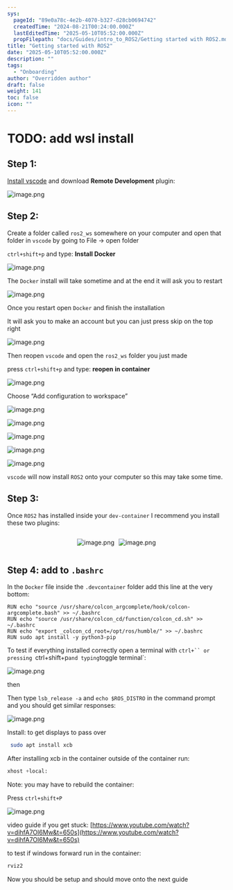 ```yaml
---
sys:
  pageId: "89e0a78c-4e2b-4070-b327-d28cb0694742"
  createdTime: "2024-08-21T00:24:00.000Z"
  lastEditedTime: "2025-05-10T05:52:00.000Z"
  propFilepath: "docs/Guides/intro_to_ROS2/Getting started with ROS2.md"
title: "Getting started with ROS2"
date: "2025-05-10T05:52:00.000Z"
description: ""
tags:
  - "Onboarding"
author: "Overridden author"
draft: false
weight: 141
toc: false
icon: ""
---
```


# TODO: add wsl install

## Step 1:

[Install vscode](https://code.visualstudio.com/download) and download **Remote Development** plugin:

![image.png](https://prod-files-secure.s3.us-west-2.amazonaws.com/d518164a-d88e-44d1-a4ee-3adb3bd8bce0/efb52993-1881-4a40-b95e-6f020334f022/image.png?X-Amz-Algorithm=AWS4-HMAC-SHA256&X-Amz-Content-Sha256=UNSIGNED-PAYLOAD&X-Amz-Credential=ASIAZI2LB4667A6QFXJI%2F20250603%2Fus-west-2%2Fs3%2Faws4_request&X-Amz-Date=20250603T121633Z&X-Amz-Expires=3600&X-Amz-Security-Token=IQoJb3JpZ2luX2VjEDwaCXVzLXdlc3QtMiJGMEQCIFFQTM7%2FzpB74v1gOww%2B%2BhJro6gDe5FpBF17iu0hFXZLAiBB2zeVyjr5NUFniTag4NvDMF8XlKaI5Q68sAnQBz8DuSr%2FAwgVEAAaDDYzNzQyMzE4MzgwNSIMT%2BponKVq6IHE22P8KtwD54sgV%2FHilpm0PM2JDJ9iLO0HmRYTxkEL2%2FlAg8vTpw1kFEEKfDdtxIdz6J8Fn8eflu5mUTCOGgKvd1OrTiA%2BnWLKeinvMHru3Pb3HAFr6uLEDNyMsGqHruNnOsGjC8Slr2IrtSFCtt4lbkKtWMwEurGFqN%2BYkoOYUp6fE7E0yC7CAITng5VxhQZhVXvZAEGBGcOgC7%2FcI7AMD7vzzZiCq1rtsuTfZENWzzvyWFK%2FwxZ0aCrHats%2BpVUunFqkZZ6RfTke%2BZ3m9PJx6%2BOP9ad%2BA4uiq%2F9U6yRi9MqOjCv67tr%2BvxZ8OakvAtmycT5GnCBSRvEDimMazKB7lC8qgyLzbdDJYIithk98LzhVnNvans18HkIqF7WcGktsLi2%2Bt2HT%2BK42DeB0Xe7EIvwKCEgZ8bZRSvMWMX2%2BPLy137nPPDGOX40Vl4k7jQMHpH64wHl2A02YCsN14LGym6ZUpxyb3Sd9FPdpz7TzZiM0k7C4360gnkMEo80uvTtXSf6w2gH0%2Fi5NzgO1oiBdE9Z2aOIwlcG2yLkdtH5pbe%2FR6EdPg%2FwkCgq7HLyvH8ZD4k0FAuUxxD9h7L8om17aJ734aSdl5oLk4vfJb%2FCSTDobOfaJZth7qx8fOWUUuHG6n0kwlr%2F7wQY6pgHvo0zUF1IPwsLHKJpl338hg6Hwu9lRuHymx3BxOa%2BvilACmVOGPtmGe18HXSW6%2FZ8qBDGMBsl8cE9nyCt0gp%2BkjuOPZDws1Mq0VvgQBjdl8b0hdbZbipgNzBhBzDil96LJYlaaR2gQe%2FIkyT8bV%2B5QV43IX3xr8kf38W89ZDAcBKeSFCOHUBg7GIshWaAsw9lzwbGOsV2UE8fonHhR0%2F71Fpwg9Xxm&X-Amz-Signature=7ba1f378a0633e0227471551e8a4b920954d35b2b2c42b34a93b21942cd67185&X-Amz-SignedHeaders=host&x-id=GetObject)

## Step 2:

Create a folder called `ros2_ws` somewhere on your computer and open that folder in `vscode` by going to File → open folder 

`ctrl+shift+p` and type: **Install Docker**

![image.png](https://prod-files-secure.s3.us-west-2.amazonaws.com/d518164a-d88e-44d1-a4ee-3adb3bd8bce0/2269dc0e-1cd5-47ff-bceb-c04ad9b2eab0/image.png?X-Amz-Algorithm=AWS4-HMAC-SHA256&X-Amz-Content-Sha256=UNSIGNED-PAYLOAD&X-Amz-Credential=ASIAZI2LB4667A6QFXJI%2F20250603%2Fus-west-2%2Fs3%2Faws4_request&X-Amz-Date=20250603T121633Z&X-Amz-Expires=3600&X-Amz-Security-Token=IQoJb3JpZ2luX2VjEDwaCXVzLXdlc3QtMiJGMEQCIFFQTM7%2FzpB74v1gOww%2B%2BhJro6gDe5FpBF17iu0hFXZLAiBB2zeVyjr5NUFniTag4NvDMF8XlKaI5Q68sAnQBz8DuSr%2FAwgVEAAaDDYzNzQyMzE4MzgwNSIMT%2BponKVq6IHE22P8KtwD54sgV%2FHilpm0PM2JDJ9iLO0HmRYTxkEL2%2FlAg8vTpw1kFEEKfDdtxIdz6J8Fn8eflu5mUTCOGgKvd1OrTiA%2BnWLKeinvMHru3Pb3HAFr6uLEDNyMsGqHruNnOsGjC8Slr2IrtSFCtt4lbkKtWMwEurGFqN%2BYkoOYUp6fE7E0yC7CAITng5VxhQZhVXvZAEGBGcOgC7%2FcI7AMD7vzzZiCq1rtsuTfZENWzzvyWFK%2FwxZ0aCrHats%2BpVUunFqkZZ6RfTke%2BZ3m9PJx6%2BOP9ad%2BA4uiq%2F9U6yRi9MqOjCv67tr%2BvxZ8OakvAtmycT5GnCBSRvEDimMazKB7lC8qgyLzbdDJYIithk98LzhVnNvans18HkIqF7WcGktsLi2%2Bt2HT%2BK42DeB0Xe7EIvwKCEgZ8bZRSvMWMX2%2BPLy137nPPDGOX40Vl4k7jQMHpH64wHl2A02YCsN14LGym6ZUpxyb3Sd9FPdpz7TzZiM0k7C4360gnkMEo80uvTtXSf6w2gH0%2Fi5NzgO1oiBdE9Z2aOIwlcG2yLkdtH5pbe%2FR6EdPg%2FwkCgq7HLyvH8ZD4k0FAuUxxD9h7L8om17aJ734aSdl5oLk4vfJb%2FCSTDobOfaJZth7qx8fOWUUuHG6n0kwlr%2F7wQY6pgHvo0zUF1IPwsLHKJpl338hg6Hwu9lRuHymx3BxOa%2BvilACmVOGPtmGe18HXSW6%2FZ8qBDGMBsl8cE9nyCt0gp%2BkjuOPZDws1Mq0VvgQBjdl8b0hdbZbipgNzBhBzDil96LJYlaaR2gQe%2FIkyT8bV%2B5QV43IX3xr8kf38W89ZDAcBKeSFCOHUBg7GIshWaAsw9lzwbGOsV2UE8fonHhR0%2F71Fpwg9Xxm&X-Amz-Signature=bcd36330469ebe971692df3ac764aad56dcd760ee178d01cc6c61f46be487dfa&X-Amz-SignedHeaders=host&x-id=GetObject)

The `Docker` install will take sometime and at the end it will ask you to restart

![image.png](https://prod-files-secure.s3.us-west-2.amazonaws.com/d518164a-d88e-44d1-a4ee-3adb3bd8bce0/ed233f78-be33-4b1f-b89c-9c346c0e961e/image.png?X-Amz-Algorithm=AWS4-HMAC-SHA256&X-Amz-Content-Sha256=UNSIGNED-PAYLOAD&X-Amz-Credential=ASIAZI2LB4667A6QFXJI%2F20250603%2Fus-west-2%2Fs3%2Faws4_request&X-Amz-Date=20250603T121633Z&X-Amz-Expires=3600&X-Amz-Security-Token=IQoJb3JpZ2luX2VjEDwaCXVzLXdlc3QtMiJGMEQCIFFQTM7%2FzpB74v1gOww%2B%2BhJro6gDe5FpBF17iu0hFXZLAiBB2zeVyjr5NUFniTag4NvDMF8XlKaI5Q68sAnQBz8DuSr%2FAwgVEAAaDDYzNzQyMzE4MzgwNSIMT%2BponKVq6IHE22P8KtwD54sgV%2FHilpm0PM2JDJ9iLO0HmRYTxkEL2%2FlAg8vTpw1kFEEKfDdtxIdz6J8Fn8eflu5mUTCOGgKvd1OrTiA%2BnWLKeinvMHru3Pb3HAFr6uLEDNyMsGqHruNnOsGjC8Slr2IrtSFCtt4lbkKtWMwEurGFqN%2BYkoOYUp6fE7E0yC7CAITng5VxhQZhVXvZAEGBGcOgC7%2FcI7AMD7vzzZiCq1rtsuTfZENWzzvyWFK%2FwxZ0aCrHats%2BpVUunFqkZZ6RfTke%2BZ3m9PJx6%2BOP9ad%2BA4uiq%2F9U6yRi9MqOjCv67tr%2BvxZ8OakvAtmycT5GnCBSRvEDimMazKB7lC8qgyLzbdDJYIithk98LzhVnNvans18HkIqF7WcGktsLi2%2Bt2HT%2BK42DeB0Xe7EIvwKCEgZ8bZRSvMWMX2%2BPLy137nPPDGOX40Vl4k7jQMHpH64wHl2A02YCsN14LGym6ZUpxyb3Sd9FPdpz7TzZiM0k7C4360gnkMEo80uvTtXSf6w2gH0%2Fi5NzgO1oiBdE9Z2aOIwlcG2yLkdtH5pbe%2FR6EdPg%2FwkCgq7HLyvH8ZD4k0FAuUxxD9h7L8om17aJ734aSdl5oLk4vfJb%2FCSTDobOfaJZth7qx8fOWUUuHG6n0kwlr%2F7wQY6pgHvo0zUF1IPwsLHKJpl338hg6Hwu9lRuHymx3BxOa%2BvilACmVOGPtmGe18HXSW6%2FZ8qBDGMBsl8cE9nyCt0gp%2BkjuOPZDws1Mq0VvgQBjdl8b0hdbZbipgNzBhBzDil96LJYlaaR2gQe%2FIkyT8bV%2B5QV43IX3xr8kf38W89ZDAcBKeSFCOHUBg7GIshWaAsw9lzwbGOsV2UE8fonHhR0%2F71Fpwg9Xxm&X-Amz-Signature=ba65d7c630c3516dbcea636fd71ad6ca41daf2ac1e43887a153ee8e427b9ac33&X-Amz-SignedHeaders=host&x-id=GetObject)

Once you restart open `Docker` and finish the installation

It will ask you to make an account but you can just press skip on the top right

![image.png](https://prod-files-secure.s3.us-west-2.amazonaws.com/d518164a-d88e-44d1-a4ee-3adb3bd8bce0/21010ad9-1659-4fd9-9f59-9932a09b2a3d/image.png?X-Amz-Algorithm=AWS4-HMAC-SHA256&X-Amz-Content-Sha256=UNSIGNED-PAYLOAD&X-Amz-Credential=ASIAZI2LB4667A6QFXJI%2F20250603%2Fus-west-2%2Fs3%2Faws4_request&X-Amz-Date=20250603T121633Z&X-Amz-Expires=3600&X-Amz-Security-Token=IQoJb3JpZ2luX2VjEDwaCXVzLXdlc3QtMiJGMEQCIFFQTM7%2FzpB74v1gOww%2B%2BhJro6gDe5FpBF17iu0hFXZLAiBB2zeVyjr5NUFniTag4NvDMF8XlKaI5Q68sAnQBz8DuSr%2FAwgVEAAaDDYzNzQyMzE4MzgwNSIMT%2BponKVq6IHE22P8KtwD54sgV%2FHilpm0PM2JDJ9iLO0HmRYTxkEL2%2FlAg8vTpw1kFEEKfDdtxIdz6J8Fn8eflu5mUTCOGgKvd1OrTiA%2BnWLKeinvMHru3Pb3HAFr6uLEDNyMsGqHruNnOsGjC8Slr2IrtSFCtt4lbkKtWMwEurGFqN%2BYkoOYUp6fE7E0yC7CAITng5VxhQZhVXvZAEGBGcOgC7%2FcI7AMD7vzzZiCq1rtsuTfZENWzzvyWFK%2FwxZ0aCrHats%2BpVUunFqkZZ6RfTke%2BZ3m9PJx6%2BOP9ad%2BA4uiq%2F9U6yRi9MqOjCv67tr%2BvxZ8OakvAtmycT5GnCBSRvEDimMazKB7lC8qgyLzbdDJYIithk98LzhVnNvans18HkIqF7WcGktsLi2%2Bt2HT%2BK42DeB0Xe7EIvwKCEgZ8bZRSvMWMX2%2BPLy137nPPDGOX40Vl4k7jQMHpH64wHl2A02YCsN14LGym6ZUpxyb3Sd9FPdpz7TzZiM0k7C4360gnkMEo80uvTtXSf6w2gH0%2Fi5NzgO1oiBdE9Z2aOIwlcG2yLkdtH5pbe%2FR6EdPg%2FwkCgq7HLyvH8ZD4k0FAuUxxD9h7L8om17aJ734aSdl5oLk4vfJb%2FCSTDobOfaJZth7qx8fOWUUuHG6n0kwlr%2F7wQY6pgHvo0zUF1IPwsLHKJpl338hg6Hwu9lRuHymx3BxOa%2BvilACmVOGPtmGe18HXSW6%2FZ8qBDGMBsl8cE9nyCt0gp%2BkjuOPZDws1Mq0VvgQBjdl8b0hdbZbipgNzBhBzDil96LJYlaaR2gQe%2FIkyT8bV%2B5QV43IX3xr8kf38W89ZDAcBKeSFCOHUBg7GIshWaAsw9lzwbGOsV2UE8fonHhR0%2F71Fpwg9Xxm&X-Amz-Signature=f10ebb8963d5ec6b5b4e7c8f4a27f50051a820104b341d573ac8579d0c9e0269&X-Amz-SignedHeaders=host&x-id=GetObject)

Then reopen `vscode` and open the `ros2_ws` folder you just made

press `ctrl+shift+p` and type: **reopen in container**

![image.png](https://prod-files-secure.s3.us-west-2.amazonaws.com/d518164a-d88e-44d1-a4ee-3adb3bd8bce0/4e93b8c2-41ad-488c-8095-c74205196118/image.png?X-Amz-Algorithm=AWS4-HMAC-SHA256&X-Amz-Content-Sha256=UNSIGNED-PAYLOAD&X-Amz-Credential=ASIAZI2LB4667A6QFXJI%2F20250603%2Fus-west-2%2Fs3%2Faws4_request&X-Amz-Date=20250603T121633Z&X-Amz-Expires=3600&X-Amz-Security-Token=IQoJb3JpZ2luX2VjEDwaCXVzLXdlc3QtMiJGMEQCIFFQTM7%2FzpB74v1gOww%2B%2BhJro6gDe5FpBF17iu0hFXZLAiBB2zeVyjr5NUFniTag4NvDMF8XlKaI5Q68sAnQBz8DuSr%2FAwgVEAAaDDYzNzQyMzE4MzgwNSIMT%2BponKVq6IHE22P8KtwD54sgV%2FHilpm0PM2JDJ9iLO0HmRYTxkEL2%2FlAg8vTpw1kFEEKfDdtxIdz6J8Fn8eflu5mUTCOGgKvd1OrTiA%2BnWLKeinvMHru3Pb3HAFr6uLEDNyMsGqHruNnOsGjC8Slr2IrtSFCtt4lbkKtWMwEurGFqN%2BYkoOYUp6fE7E0yC7CAITng5VxhQZhVXvZAEGBGcOgC7%2FcI7AMD7vzzZiCq1rtsuTfZENWzzvyWFK%2FwxZ0aCrHats%2BpVUunFqkZZ6RfTke%2BZ3m9PJx6%2BOP9ad%2BA4uiq%2F9U6yRi9MqOjCv67tr%2BvxZ8OakvAtmycT5GnCBSRvEDimMazKB7lC8qgyLzbdDJYIithk98LzhVnNvans18HkIqF7WcGktsLi2%2Bt2HT%2BK42DeB0Xe7EIvwKCEgZ8bZRSvMWMX2%2BPLy137nPPDGOX40Vl4k7jQMHpH64wHl2A02YCsN14LGym6ZUpxyb3Sd9FPdpz7TzZiM0k7C4360gnkMEo80uvTtXSf6w2gH0%2Fi5NzgO1oiBdE9Z2aOIwlcG2yLkdtH5pbe%2FR6EdPg%2FwkCgq7HLyvH8ZD4k0FAuUxxD9h7L8om17aJ734aSdl5oLk4vfJb%2FCSTDobOfaJZth7qx8fOWUUuHG6n0kwlr%2F7wQY6pgHvo0zUF1IPwsLHKJpl338hg6Hwu9lRuHymx3BxOa%2BvilACmVOGPtmGe18HXSW6%2FZ8qBDGMBsl8cE9nyCt0gp%2BkjuOPZDws1Mq0VvgQBjdl8b0hdbZbipgNzBhBzDil96LJYlaaR2gQe%2FIkyT8bV%2B5QV43IX3xr8kf38W89ZDAcBKeSFCOHUBg7GIshWaAsw9lzwbGOsV2UE8fonHhR0%2F71Fpwg9Xxm&X-Amz-Signature=070285d1c9a038a624e9b291b5b178e670ca997fdcdd721c17d19bd5ef76f28c&X-Amz-SignedHeaders=host&x-id=GetObject)

Choose “Add configuration to workspace”

![image.png](https://prod-files-secure.s3.us-west-2.amazonaws.com/d518164a-d88e-44d1-a4ee-3adb3bd8bce0/9560b282-5060-4989-ba37-97e7b2c22476/image.png?X-Amz-Algorithm=AWS4-HMAC-SHA256&X-Amz-Content-Sha256=UNSIGNED-PAYLOAD&X-Amz-Credential=ASIAZI2LB4667A6QFXJI%2F20250603%2Fus-west-2%2Fs3%2Faws4_request&X-Amz-Date=20250603T121633Z&X-Amz-Expires=3600&X-Amz-Security-Token=IQoJb3JpZ2luX2VjEDwaCXVzLXdlc3QtMiJGMEQCIFFQTM7%2FzpB74v1gOww%2B%2BhJro6gDe5FpBF17iu0hFXZLAiBB2zeVyjr5NUFniTag4NvDMF8XlKaI5Q68sAnQBz8DuSr%2FAwgVEAAaDDYzNzQyMzE4MzgwNSIMT%2BponKVq6IHE22P8KtwD54sgV%2FHilpm0PM2JDJ9iLO0HmRYTxkEL2%2FlAg8vTpw1kFEEKfDdtxIdz6J8Fn8eflu5mUTCOGgKvd1OrTiA%2BnWLKeinvMHru3Pb3HAFr6uLEDNyMsGqHruNnOsGjC8Slr2IrtSFCtt4lbkKtWMwEurGFqN%2BYkoOYUp6fE7E0yC7CAITng5VxhQZhVXvZAEGBGcOgC7%2FcI7AMD7vzzZiCq1rtsuTfZENWzzvyWFK%2FwxZ0aCrHats%2BpVUunFqkZZ6RfTke%2BZ3m9PJx6%2BOP9ad%2BA4uiq%2F9U6yRi9MqOjCv67tr%2BvxZ8OakvAtmycT5GnCBSRvEDimMazKB7lC8qgyLzbdDJYIithk98LzhVnNvans18HkIqF7WcGktsLi2%2Bt2HT%2BK42DeB0Xe7EIvwKCEgZ8bZRSvMWMX2%2BPLy137nPPDGOX40Vl4k7jQMHpH64wHl2A02YCsN14LGym6ZUpxyb3Sd9FPdpz7TzZiM0k7C4360gnkMEo80uvTtXSf6w2gH0%2Fi5NzgO1oiBdE9Z2aOIwlcG2yLkdtH5pbe%2FR6EdPg%2FwkCgq7HLyvH8ZD4k0FAuUxxD9h7L8om17aJ734aSdl5oLk4vfJb%2FCSTDobOfaJZth7qx8fOWUUuHG6n0kwlr%2F7wQY6pgHvo0zUF1IPwsLHKJpl338hg6Hwu9lRuHymx3BxOa%2BvilACmVOGPtmGe18HXSW6%2FZ8qBDGMBsl8cE9nyCt0gp%2BkjuOPZDws1Mq0VvgQBjdl8b0hdbZbipgNzBhBzDil96LJYlaaR2gQe%2FIkyT8bV%2B5QV43IX3xr8kf38W89ZDAcBKeSFCOHUBg7GIshWaAsw9lzwbGOsV2UE8fonHhR0%2F71Fpwg9Xxm&X-Amz-Signature=54a1f2adfeffe57a5dba9745aa3b37c03561d5f1741ee85d8599571d1894ab69&X-Amz-SignedHeaders=host&x-id=GetObject)

![image.png](https://prod-files-secure.s3.us-west-2.amazonaws.com/d518164a-d88e-44d1-a4ee-3adb3bd8bce0/2ee63f81-886b-48e8-a553-dc6e5eac99e4/image.png?X-Amz-Algorithm=AWS4-HMAC-SHA256&X-Amz-Content-Sha256=UNSIGNED-PAYLOAD&X-Amz-Credential=ASIAZI2LB4667A6QFXJI%2F20250603%2Fus-west-2%2Fs3%2Faws4_request&X-Amz-Date=20250603T121633Z&X-Amz-Expires=3600&X-Amz-Security-Token=IQoJb3JpZ2luX2VjEDwaCXVzLXdlc3QtMiJGMEQCIFFQTM7%2FzpB74v1gOww%2B%2BhJro6gDe5FpBF17iu0hFXZLAiBB2zeVyjr5NUFniTag4NvDMF8XlKaI5Q68sAnQBz8DuSr%2FAwgVEAAaDDYzNzQyMzE4MzgwNSIMT%2BponKVq6IHE22P8KtwD54sgV%2FHilpm0PM2JDJ9iLO0HmRYTxkEL2%2FlAg8vTpw1kFEEKfDdtxIdz6J8Fn8eflu5mUTCOGgKvd1OrTiA%2BnWLKeinvMHru3Pb3HAFr6uLEDNyMsGqHruNnOsGjC8Slr2IrtSFCtt4lbkKtWMwEurGFqN%2BYkoOYUp6fE7E0yC7CAITng5VxhQZhVXvZAEGBGcOgC7%2FcI7AMD7vzzZiCq1rtsuTfZENWzzvyWFK%2FwxZ0aCrHats%2BpVUunFqkZZ6RfTke%2BZ3m9PJx6%2BOP9ad%2BA4uiq%2F9U6yRi9MqOjCv67tr%2BvxZ8OakvAtmycT5GnCBSRvEDimMazKB7lC8qgyLzbdDJYIithk98LzhVnNvans18HkIqF7WcGktsLi2%2Bt2HT%2BK42DeB0Xe7EIvwKCEgZ8bZRSvMWMX2%2BPLy137nPPDGOX40Vl4k7jQMHpH64wHl2A02YCsN14LGym6ZUpxyb3Sd9FPdpz7TzZiM0k7C4360gnkMEo80uvTtXSf6w2gH0%2Fi5NzgO1oiBdE9Z2aOIwlcG2yLkdtH5pbe%2FR6EdPg%2FwkCgq7HLyvH8ZD4k0FAuUxxD9h7L8om17aJ734aSdl5oLk4vfJb%2FCSTDobOfaJZth7qx8fOWUUuHG6n0kwlr%2F7wQY6pgHvo0zUF1IPwsLHKJpl338hg6Hwu9lRuHymx3BxOa%2BvilACmVOGPtmGe18HXSW6%2FZ8qBDGMBsl8cE9nyCt0gp%2BkjuOPZDws1Mq0VvgQBjdl8b0hdbZbipgNzBhBzDil96LJYlaaR2gQe%2FIkyT8bV%2B5QV43IX3xr8kf38W89ZDAcBKeSFCOHUBg7GIshWaAsw9lzwbGOsV2UE8fonHhR0%2F71Fpwg9Xxm&X-Amz-Signature=e39ae8e6eb7c429e9759ee504ac4cae743272127d337f70a99d9771024c714ac&X-Amz-SignedHeaders=host&x-id=GetObject)

![image.png](https://prod-files-secure.s3.us-west-2.amazonaws.com/d518164a-d88e-44d1-a4ee-3adb3bd8bce0/ae1580b2-b048-407e-aed9-b584224a7a04/image.png?X-Amz-Algorithm=AWS4-HMAC-SHA256&X-Amz-Content-Sha256=UNSIGNED-PAYLOAD&X-Amz-Credential=ASIAZI2LB4667A6QFXJI%2F20250603%2Fus-west-2%2Fs3%2Faws4_request&X-Amz-Date=20250603T121633Z&X-Amz-Expires=3600&X-Amz-Security-Token=IQoJb3JpZ2luX2VjEDwaCXVzLXdlc3QtMiJGMEQCIFFQTM7%2FzpB74v1gOww%2B%2BhJro6gDe5FpBF17iu0hFXZLAiBB2zeVyjr5NUFniTag4NvDMF8XlKaI5Q68sAnQBz8DuSr%2FAwgVEAAaDDYzNzQyMzE4MzgwNSIMT%2BponKVq6IHE22P8KtwD54sgV%2FHilpm0PM2JDJ9iLO0HmRYTxkEL2%2FlAg8vTpw1kFEEKfDdtxIdz6J8Fn8eflu5mUTCOGgKvd1OrTiA%2BnWLKeinvMHru3Pb3HAFr6uLEDNyMsGqHruNnOsGjC8Slr2IrtSFCtt4lbkKtWMwEurGFqN%2BYkoOYUp6fE7E0yC7CAITng5VxhQZhVXvZAEGBGcOgC7%2FcI7AMD7vzzZiCq1rtsuTfZENWzzvyWFK%2FwxZ0aCrHats%2BpVUunFqkZZ6RfTke%2BZ3m9PJx6%2BOP9ad%2BA4uiq%2F9U6yRi9MqOjCv67tr%2BvxZ8OakvAtmycT5GnCBSRvEDimMazKB7lC8qgyLzbdDJYIithk98LzhVnNvans18HkIqF7WcGktsLi2%2Bt2HT%2BK42DeB0Xe7EIvwKCEgZ8bZRSvMWMX2%2BPLy137nPPDGOX40Vl4k7jQMHpH64wHl2A02YCsN14LGym6ZUpxyb3Sd9FPdpz7TzZiM0k7C4360gnkMEo80uvTtXSf6w2gH0%2Fi5NzgO1oiBdE9Z2aOIwlcG2yLkdtH5pbe%2FR6EdPg%2FwkCgq7HLyvH8ZD4k0FAuUxxD9h7L8om17aJ734aSdl5oLk4vfJb%2FCSTDobOfaJZth7qx8fOWUUuHG6n0kwlr%2F7wQY6pgHvo0zUF1IPwsLHKJpl338hg6Hwu9lRuHymx3BxOa%2BvilACmVOGPtmGe18HXSW6%2FZ8qBDGMBsl8cE9nyCt0gp%2BkjuOPZDws1Mq0VvgQBjdl8b0hdbZbipgNzBhBzDil96LJYlaaR2gQe%2FIkyT8bV%2B5QV43IX3xr8kf38W89ZDAcBKeSFCOHUBg7GIshWaAsw9lzwbGOsV2UE8fonHhR0%2F71Fpwg9Xxm&X-Amz-Signature=d6f222e741f341dc0951a4c48234cd8dff7c59ba2a3d94d66ef757dfbc2bdf3c&X-Amz-SignedHeaders=host&x-id=GetObject)

![image.png](https://prod-files-secure.s3.us-west-2.amazonaws.com/d518164a-d88e-44d1-a4ee-3adb3bd8bce0/53255b28-f75e-430f-b9e3-c0ac8577e42b/image.png?X-Amz-Algorithm=AWS4-HMAC-SHA256&X-Amz-Content-Sha256=UNSIGNED-PAYLOAD&X-Amz-Credential=ASIAZI2LB4667A6QFXJI%2F20250603%2Fus-west-2%2Fs3%2Faws4_request&X-Amz-Date=20250603T121633Z&X-Amz-Expires=3600&X-Amz-Security-Token=IQoJb3JpZ2luX2VjEDwaCXVzLXdlc3QtMiJGMEQCIFFQTM7%2FzpB74v1gOww%2B%2BhJro6gDe5FpBF17iu0hFXZLAiBB2zeVyjr5NUFniTag4NvDMF8XlKaI5Q68sAnQBz8DuSr%2FAwgVEAAaDDYzNzQyMzE4MzgwNSIMT%2BponKVq6IHE22P8KtwD54sgV%2FHilpm0PM2JDJ9iLO0HmRYTxkEL2%2FlAg8vTpw1kFEEKfDdtxIdz6J8Fn8eflu5mUTCOGgKvd1OrTiA%2BnWLKeinvMHru3Pb3HAFr6uLEDNyMsGqHruNnOsGjC8Slr2IrtSFCtt4lbkKtWMwEurGFqN%2BYkoOYUp6fE7E0yC7CAITng5VxhQZhVXvZAEGBGcOgC7%2FcI7AMD7vzzZiCq1rtsuTfZENWzzvyWFK%2FwxZ0aCrHats%2BpVUunFqkZZ6RfTke%2BZ3m9PJx6%2BOP9ad%2BA4uiq%2F9U6yRi9MqOjCv67tr%2BvxZ8OakvAtmycT5GnCBSRvEDimMazKB7lC8qgyLzbdDJYIithk98LzhVnNvans18HkIqF7WcGktsLi2%2Bt2HT%2BK42DeB0Xe7EIvwKCEgZ8bZRSvMWMX2%2BPLy137nPPDGOX40Vl4k7jQMHpH64wHl2A02YCsN14LGym6ZUpxyb3Sd9FPdpz7TzZiM0k7C4360gnkMEo80uvTtXSf6w2gH0%2Fi5NzgO1oiBdE9Z2aOIwlcG2yLkdtH5pbe%2FR6EdPg%2FwkCgq7HLyvH8ZD4k0FAuUxxD9h7L8om17aJ734aSdl5oLk4vfJb%2FCSTDobOfaJZth7qx8fOWUUuHG6n0kwlr%2F7wQY6pgHvo0zUF1IPwsLHKJpl338hg6Hwu9lRuHymx3BxOa%2BvilACmVOGPtmGe18HXSW6%2FZ8qBDGMBsl8cE9nyCt0gp%2BkjuOPZDws1Mq0VvgQBjdl8b0hdbZbipgNzBhBzDil96LJYlaaR2gQe%2FIkyT8bV%2B5QV43IX3xr8kf38W89ZDAcBKeSFCOHUBg7GIshWaAsw9lzwbGOsV2UE8fonHhR0%2F71Fpwg9Xxm&X-Amz-Signature=9633c61ff0b84503ad31565771a40d926486cd7465ff31e8c715b7cc202983f6&X-Amz-SignedHeaders=host&x-id=GetObject)

![image.png](https://prod-files-secure.s3.us-west-2.amazonaws.com/d518164a-d88e-44d1-a4ee-3adb3bd8bce0/7c562767-5af9-4ffb-97d1-327bcdf4ee00/image.png?X-Amz-Algorithm=AWS4-HMAC-SHA256&X-Amz-Content-Sha256=UNSIGNED-PAYLOAD&X-Amz-Credential=ASIAZI2LB4667A6QFXJI%2F20250603%2Fus-west-2%2Fs3%2Faws4_request&X-Amz-Date=20250603T121633Z&X-Amz-Expires=3600&X-Amz-Security-Token=IQoJb3JpZ2luX2VjEDwaCXVzLXdlc3QtMiJGMEQCIFFQTM7%2FzpB74v1gOww%2B%2BhJro6gDe5FpBF17iu0hFXZLAiBB2zeVyjr5NUFniTag4NvDMF8XlKaI5Q68sAnQBz8DuSr%2FAwgVEAAaDDYzNzQyMzE4MzgwNSIMT%2BponKVq6IHE22P8KtwD54sgV%2FHilpm0PM2JDJ9iLO0HmRYTxkEL2%2FlAg8vTpw1kFEEKfDdtxIdz6J8Fn8eflu5mUTCOGgKvd1OrTiA%2BnWLKeinvMHru3Pb3HAFr6uLEDNyMsGqHruNnOsGjC8Slr2IrtSFCtt4lbkKtWMwEurGFqN%2BYkoOYUp6fE7E0yC7CAITng5VxhQZhVXvZAEGBGcOgC7%2FcI7AMD7vzzZiCq1rtsuTfZENWzzvyWFK%2FwxZ0aCrHats%2BpVUunFqkZZ6RfTke%2BZ3m9PJx6%2BOP9ad%2BA4uiq%2F9U6yRi9MqOjCv67tr%2BvxZ8OakvAtmycT5GnCBSRvEDimMazKB7lC8qgyLzbdDJYIithk98LzhVnNvans18HkIqF7WcGktsLi2%2Bt2HT%2BK42DeB0Xe7EIvwKCEgZ8bZRSvMWMX2%2BPLy137nPPDGOX40Vl4k7jQMHpH64wHl2A02YCsN14LGym6ZUpxyb3Sd9FPdpz7TzZiM0k7C4360gnkMEo80uvTtXSf6w2gH0%2Fi5NzgO1oiBdE9Z2aOIwlcG2yLkdtH5pbe%2FR6EdPg%2FwkCgq7HLyvH8ZD4k0FAuUxxD9h7L8om17aJ734aSdl5oLk4vfJb%2FCSTDobOfaJZth7qx8fOWUUuHG6n0kwlr%2F7wQY6pgHvo0zUF1IPwsLHKJpl338hg6Hwu9lRuHymx3BxOa%2BvilACmVOGPtmGe18HXSW6%2FZ8qBDGMBsl8cE9nyCt0gp%2BkjuOPZDws1Mq0VvgQBjdl8b0hdbZbipgNzBhBzDil96LJYlaaR2gQe%2FIkyT8bV%2B5QV43IX3xr8kf38W89ZDAcBKeSFCOHUBg7GIshWaAsw9lzwbGOsV2UE8fonHhR0%2F71Fpwg9Xxm&X-Amz-Signature=ef19bbc7c2ee673bdd005fbe9d03f91c6d1ef96a12387cac5ba23b7006c2aeb8&X-Amz-SignedHeaders=host&x-id=GetObject)

`vscode` will now install `ROS2` onto your computer so this may take some time.

## Step 3:

Once `ROS2` has installed inside your `dev-container` I recommend you install these two plugins:

<div style="display: flex;flex-direction: row; column-gap:10px; max-width: 630px;justify-content: center;">
<div>

![image.png](https://prod-files-secure.s3.us-west-2.amazonaws.com/d518164a-d88e-44d1-a4ee-3adb3bd8bce0/3fc3d550-5a54-4ba1-ba6b-faa01cdb7369/image.png?X-Amz-Algorithm=AWS4-HMAC-SHA256&X-Amz-Content-Sha256=UNSIGNED-PAYLOAD&X-Amz-Credential=ASIAZI2LB466WOMZ3JVV%2F20250603%2Fus-west-2%2Fs3%2Faws4_request&X-Amz-Date=20250603T121637Z&X-Amz-Expires=3600&X-Amz-Security-Token=IQoJb3JpZ2luX2VjEDsaCXVzLXdlc3QtMiJHMEUCIBZESNKT3d4o2rcFbQIJKDTQYROaYDQz%2Bwl8%2FD%2Bxz0OYAiEAwsbQpjgwxlKQc9T81SKhqA0GssSZVPVEU0GXv5hqASEq%2FwMIFBAAGgw2Mzc0MjMxODM4MDUiDCH%2FA3U0S%2FSDBG7aXircA5tim8Rd0ZYA2d%2FT5LQtIszi0nOUxm3DBpYRXsiOoXmoAyCTi0t4EsZ1QMYVneeK%2FsX%2FBbhneUffOGKkeaTKcUsuCGNbMy6vF9x7oumrtx4FyDjkUsp8bBNvNXPfDdIkbRlQ2UmkHZX8sLNxPIAAoFKuX3GEMuHtUWMUHB1IMDpa7gGxXzMcBXeY2gad0seudobQMu%2B%2F64Fxfe%2FnzQCD2XmbJHApUfIb%2Fzeo6KT19KD9PJx6LGseT2RRtZuk213r5MG17mKTIx3UwtAvkoKI4R1NbIl%2FmE3WOt8kzioR85tpLkRdwdIDrYbvdDARSWznbPlWgPVa82oqJq8pJ5V9QFKKYsKKJV3GshJy6nor6AgU2K5qj6Dihk8nwy%2B3OI4qZFS69%2FDnEx27eul15cgsSxff0BnFeySV0rDLbzd%2B0MyrxhJ%2Fo6FctQf5HreZt3iDng84473dIbCJZwH0xsZhEICQq87%2BTah5f06p5qklONBdpHKeNS9i5F%2BVmJf5J7VYfS%2FuEvk2WF9kFs4xHkHTEAkM4OMcZ5aeN0ePhSotYZOBZ7DOGFLSs%2FWL08xQSbHcDpwfY23Ne3L5y%2BIltAIF7Ru3G8StIaF6Zr6DABJf3LTRtCy7tw1BRPekb7AIMO2s%2B8EGOqUB8AsDlxRF6KID9KMBoCDST6HgFSivwaORe5xew7dq0KbM1F0JJxGg4ngWy%2Fl%2FRJEWN9LYJejfhvRsOrkJ6AXJrtTkfdilm6JukaKgdicnCo1CcpyiBKHOQ6%2BO16I2EmExcX6VEQ7x%2FsKFmSN1C7KCWEfOuyhjhnobSC3FkizBZYws3L2%2FARYNus6cXh%2FJLZw5R%2BUS%2BPBsma34G35u3djZx%2Fod3Ogd&X-Amz-Signature=28e4c48dbbe29c04d3e82f9f329f5803287605ce40949ab0077d1f75dca2f183&X-Amz-SignedHeaders=host&x-id=GetObject)

</div>
<div>

![image.png](https://prod-files-secure.s3.us-west-2.amazonaws.com/d518164a-d88e-44d1-a4ee-3adb3bd8bce0/d994cc66-13c2-4093-a5a3-f84cf4601a82/image.png?X-Amz-Algorithm=AWS4-HMAC-SHA256&X-Amz-Content-Sha256=UNSIGNED-PAYLOAD&X-Amz-Credential=ASIAZI2LB466UOQ7KT3V%2F20250603%2Fus-west-2%2Fs3%2Faws4_request&X-Amz-Date=20250603T121638Z&X-Amz-Expires=3600&X-Amz-Security-Token=IQoJb3JpZ2luX2VjEDsaCXVzLXdlc3QtMiJHMEUCIDbAUeLE8WYVEM%2BqeP0KZseH5fk36xesZbl%2FaekG5owPAiEAjDErjx5jchI9Q%2FVnsZCih%2FwepUlat59UK4VVPgw5jSMq%2FwMIFBAAGgw2Mzc0MjMxODM4MDUiDMhIgoMB1QS4%2BSNiWSrcA0soTltTjQldRt1cs%2B4BvjxsrRcn1GIpRyxkMNrNCrR7Kna%2FawZs8ghSn5UNyXBfYNx0yUlKRYL7MgAxjyVus92FssofdIGE1Z20Il6UIu8qMTTxYYBodSZ2QJVL7uhqwuT5uSWv3%2FsVPoZ7YdKMiYrZm8uj5OzvVxtav19ZnZrtfdUcXLIRRIeidt0wFZb3LzoDsqSMbUUG6ARokregIPD4b7ks9GrwEER56Py%2Fnx8%2BH6ceVQlMefNz50izKyM0mdWrnylggMwMPJm7ukGiPmvIWq%2FxUQdBNwV9M8tq%2F58JBpvS84w284FWWqv79OyqvFhvGDUd%2BYeHQG2YW8wIjI1CdEvvxKgmw5XTRqrdvSxV1FASYMowSMWk6H7kBhR1dR8lgNdZUD%2BBy1B%2FuXMjyFoRtqn9ck0Fa42terob%2BJkm1mAz%2Blg16Kn6Wd%2Fa%2B17mfm4TsCetIwjnTZZIgCozTwVwP5Ns42lgy5ixVqHVLalXPWtUiWa3jmE1bRe0nsOG3dBAMS4yLkgGXnPILEksuPgyyiEF6O%2FDlaFjUlAG4KScUTMbhxKyVLow1VJ8s3vzKI3kAlDfJv71VHB1guyQuW3tWfjghcCwYTInEiPFTGAM8Vmu8ltv3L4%2FsRg%2FMP2s%2B8EGOqUBbyANOj4%2FH1%2BnQGSze8FCUHl7tp2SFPxJF9WwpCFC08n5u7IKEqzfs%2FP2nwkJP3OIy2IOkWaJ8gm%2F699nlXRk4PR4We0fHOnbSps07BOigLKJhEmtaECcCNTe%2FkN4F6dWWgZ77jKEPh3ha%2F3X%2B0eJnSG%2BKTQj7IGsQ3uhfSUsCQEqszu80HNk9QyuuXdpNtKVzudUHqlDPDdDonh0h9pZp%2FENfeOn&X-Amz-Signature=932eafc32fa9e45efd2cee7f12c5049b8cf698bd68094b437520589efda6f5e1&X-Amz-SignedHeaders=host&x-id=GetObject)

</div>
</div>

## Step 4: add to `.bashrc`

In the `Docker` file inside the `.devcontainer` folder add this line at the very bottom: 

```docker
RUN echo "source /usr/share/colcon_argcomplete/hook/colcon-argcomplete.bash" >> ~/.bashrc
RUN echo "source /usr/share/colcon_cd/function/colcon_cd.sh" >> ~/.bashrc
RUN echo "export _colcon_cd_root=/opt/ros/humble/" >> ~/.bashrc
RUN sudo apt install -y python3-pip 
```

To test if everything installed correctly open a terminal with `ctrl+`` or pressing `ctrl+shift+p` and typing `toggle terminal`:

![image.png](https://prod-files-secure.s3.us-west-2.amazonaws.com/d518164a-d88e-44d1-a4ee-3adb3bd8bce0/6a4943d8-b04e-4c02-9a58-775f3384d1a5/image.png?X-Amz-Algorithm=AWS4-HMAC-SHA256&X-Amz-Content-Sha256=UNSIGNED-PAYLOAD&X-Amz-Credential=ASIAZI2LB4667A6QFXJI%2F20250603%2Fus-west-2%2Fs3%2Faws4_request&X-Amz-Date=20250603T121633Z&X-Amz-Expires=3600&X-Amz-Security-Token=IQoJb3JpZ2luX2VjEDwaCXVzLXdlc3QtMiJGMEQCIFFQTM7%2FzpB74v1gOww%2B%2BhJro6gDe5FpBF17iu0hFXZLAiBB2zeVyjr5NUFniTag4NvDMF8XlKaI5Q68sAnQBz8DuSr%2FAwgVEAAaDDYzNzQyMzE4MzgwNSIMT%2BponKVq6IHE22P8KtwD54sgV%2FHilpm0PM2JDJ9iLO0HmRYTxkEL2%2FlAg8vTpw1kFEEKfDdtxIdz6J8Fn8eflu5mUTCOGgKvd1OrTiA%2BnWLKeinvMHru3Pb3HAFr6uLEDNyMsGqHruNnOsGjC8Slr2IrtSFCtt4lbkKtWMwEurGFqN%2BYkoOYUp6fE7E0yC7CAITng5VxhQZhVXvZAEGBGcOgC7%2FcI7AMD7vzzZiCq1rtsuTfZENWzzvyWFK%2FwxZ0aCrHats%2BpVUunFqkZZ6RfTke%2BZ3m9PJx6%2BOP9ad%2BA4uiq%2F9U6yRi9MqOjCv67tr%2BvxZ8OakvAtmycT5GnCBSRvEDimMazKB7lC8qgyLzbdDJYIithk98LzhVnNvans18HkIqF7WcGktsLi2%2Bt2HT%2BK42DeB0Xe7EIvwKCEgZ8bZRSvMWMX2%2BPLy137nPPDGOX40Vl4k7jQMHpH64wHl2A02YCsN14LGym6ZUpxyb3Sd9FPdpz7TzZiM0k7C4360gnkMEo80uvTtXSf6w2gH0%2Fi5NzgO1oiBdE9Z2aOIwlcG2yLkdtH5pbe%2FR6EdPg%2FwkCgq7HLyvH8ZD4k0FAuUxxD9h7L8om17aJ734aSdl5oLk4vfJb%2FCSTDobOfaJZth7qx8fOWUUuHG6n0kwlr%2F7wQY6pgHvo0zUF1IPwsLHKJpl338hg6Hwu9lRuHymx3BxOa%2BvilACmVOGPtmGe18HXSW6%2FZ8qBDGMBsl8cE9nyCt0gp%2BkjuOPZDws1Mq0VvgQBjdl8b0hdbZbipgNzBhBzDil96LJYlaaR2gQe%2FIkyT8bV%2B5QV43IX3xr8kf38W89ZDAcBKeSFCOHUBg7GIshWaAsw9lzwbGOsV2UE8fonHhR0%2F71Fpwg9Xxm&X-Amz-Signature=64a166a881e470a9675a861f7e4a9e92da66b3b51a4736db267148fccde7a782&X-Amz-SignedHeaders=host&x-id=GetObject)

then 

Then type `lsb_release -a` and `echo $ROS_DISTRO` in the command prompt and you should get similar responses:

![image.png](https://prod-files-secure.s3.us-west-2.amazonaws.com/d518164a-d88e-44d1-a4ee-3adb3bd8bce0/3e635dec-a805-4e85-8b9e-d000e5b71a4e/image.png?X-Amz-Algorithm=AWS4-HMAC-SHA256&X-Amz-Content-Sha256=UNSIGNED-PAYLOAD&X-Amz-Credential=ASIAZI2LB4667A6QFXJI%2F20250603%2Fus-west-2%2Fs3%2Faws4_request&X-Amz-Date=20250603T121633Z&X-Amz-Expires=3600&X-Amz-Security-Token=IQoJb3JpZ2luX2VjEDwaCXVzLXdlc3QtMiJGMEQCIFFQTM7%2FzpB74v1gOww%2B%2BhJro6gDe5FpBF17iu0hFXZLAiBB2zeVyjr5NUFniTag4NvDMF8XlKaI5Q68sAnQBz8DuSr%2FAwgVEAAaDDYzNzQyMzE4MzgwNSIMT%2BponKVq6IHE22P8KtwD54sgV%2FHilpm0PM2JDJ9iLO0HmRYTxkEL2%2FlAg8vTpw1kFEEKfDdtxIdz6J8Fn8eflu5mUTCOGgKvd1OrTiA%2BnWLKeinvMHru3Pb3HAFr6uLEDNyMsGqHruNnOsGjC8Slr2IrtSFCtt4lbkKtWMwEurGFqN%2BYkoOYUp6fE7E0yC7CAITng5VxhQZhVXvZAEGBGcOgC7%2FcI7AMD7vzzZiCq1rtsuTfZENWzzvyWFK%2FwxZ0aCrHats%2BpVUunFqkZZ6RfTke%2BZ3m9PJx6%2BOP9ad%2BA4uiq%2F9U6yRi9MqOjCv67tr%2BvxZ8OakvAtmycT5GnCBSRvEDimMazKB7lC8qgyLzbdDJYIithk98LzhVnNvans18HkIqF7WcGktsLi2%2Bt2HT%2BK42DeB0Xe7EIvwKCEgZ8bZRSvMWMX2%2BPLy137nPPDGOX40Vl4k7jQMHpH64wHl2A02YCsN14LGym6ZUpxyb3Sd9FPdpz7TzZiM0k7C4360gnkMEo80uvTtXSf6w2gH0%2Fi5NzgO1oiBdE9Z2aOIwlcG2yLkdtH5pbe%2FR6EdPg%2FwkCgq7HLyvH8ZD4k0FAuUxxD9h7L8om17aJ734aSdl5oLk4vfJb%2FCSTDobOfaJZth7qx8fOWUUuHG6n0kwlr%2F7wQY6pgHvo0zUF1IPwsLHKJpl338hg6Hwu9lRuHymx3BxOa%2BvilACmVOGPtmGe18HXSW6%2FZ8qBDGMBsl8cE9nyCt0gp%2BkjuOPZDws1Mq0VvgQBjdl8b0hdbZbipgNzBhBzDil96LJYlaaR2gQe%2FIkyT8bV%2B5QV43IX3xr8kf38W89ZDAcBKeSFCOHUBg7GIshWaAsw9lzwbGOsV2UE8fonHhR0%2F71Fpwg9Xxm&X-Amz-Signature=78a2b96aaab9138680e037200fb56b8472420abd1f9c8307d50222f7e8b29078&X-Amz-SignedHeaders=host&x-id=GetObject)

Install:  to get displays to pass over

```bash
 sudo apt install xcb
```

After installing xcb in the container outside of the container run:

```python
xhost +local:
```

Note: you may have to rebuild the container:

Press `ctrl+shift+P`

![image.png](https://prod-files-secure.s3.us-west-2.amazonaws.com/d518164a-d88e-44d1-a4ee-3adb3bd8bce0/6c2be660-2618-4c38-9c26-53554f7a0b7b/image.png?X-Amz-Algorithm=AWS4-HMAC-SHA256&X-Amz-Content-Sha256=UNSIGNED-PAYLOAD&X-Amz-Credential=ASIAZI2LB4667A6QFXJI%2F20250603%2Fus-west-2%2Fs3%2Faws4_request&X-Amz-Date=20250603T121633Z&X-Amz-Expires=3600&X-Amz-Security-Token=IQoJb3JpZ2luX2VjEDwaCXVzLXdlc3QtMiJGMEQCIFFQTM7%2FzpB74v1gOww%2B%2BhJro6gDe5FpBF17iu0hFXZLAiBB2zeVyjr5NUFniTag4NvDMF8XlKaI5Q68sAnQBz8DuSr%2FAwgVEAAaDDYzNzQyMzE4MzgwNSIMT%2BponKVq6IHE22P8KtwD54sgV%2FHilpm0PM2JDJ9iLO0HmRYTxkEL2%2FlAg8vTpw1kFEEKfDdtxIdz6J8Fn8eflu5mUTCOGgKvd1OrTiA%2BnWLKeinvMHru3Pb3HAFr6uLEDNyMsGqHruNnOsGjC8Slr2IrtSFCtt4lbkKtWMwEurGFqN%2BYkoOYUp6fE7E0yC7CAITng5VxhQZhVXvZAEGBGcOgC7%2FcI7AMD7vzzZiCq1rtsuTfZENWzzvyWFK%2FwxZ0aCrHats%2BpVUunFqkZZ6RfTke%2BZ3m9PJx6%2BOP9ad%2BA4uiq%2F9U6yRi9MqOjCv67tr%2BvxZ8OakvAtmycT5GnCBSRvEDimMazKB7lC8qgyLzbdDJYIithk98LzhVnNvans18HkIqF7WcGktsLi2%2Bt2HT%2BK42DeB0Xe7EIvwKCEgZ8bZRSvMWMX2%2BPLy137nPPDGOX40Vl4k7jQMHpH64wHl2A02YCsN14LGym6ZUpxyb3Sd9FPdpz7TzZiM0k7C4360gnkMEo80uvTtXSf6w2gH0%2Fi5NzgO1oiBdE9Z2aOIwlcG2yLkdtH5pbe%2FR6EdPg%2FwkCgq7HLyvH8ZD4k0FAuUxxD9h7L8om17aJ734aSdl5oLk4vfJb%2FCSTDobOfaJZth7qx8fOWUUuHG6n0kwlr%2F7wQY6pgHvo0zUF1IPwsLHKJpl338hg6Hwu9lRuHymx3BxOa%2BvilACmVOGPtmGe18HXSW6%2FZ8qBDGMBsl8cE9nyCt0gp%2BkjuOPZDws1Mq0VvgQBjdl8b0hdbZbipgNzBhBzDil96LJYlaaR2gQe%2FIkyT8bV%2B5QV43IX3xr8kf38W89ZDAcBKeSFCOHUBg7GIshWaAsw9lzwbGOsV2UE8fonHhR0%2F71Fpwg9Xxm&X-Amz-Signature=a4e11528eb5be8485a3f47a2c81d0146c3bbfacff5e45ee45729b3f8c817f83b&X-Amz-SignedHeaders=host&x-id=GetObject)

video guide if you get stuck: [https://www.youtube.com/watch?v=dihfA7Ol6Mw&t=650s](https://www.youtube.com/watch?v=dihfA7Ol6Mw&t=650s)

to test if windows forward run in the container:

```bash
rviz2
```

Now you should be setup and should move onto the next guide 
